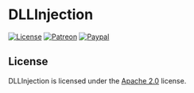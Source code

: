 # DLLInjection

[![License](https://lxgaming.github.io/resources/badges/License-Apache%202.0-blue.svg)](https://www.apache.org/licenses/LICENSE-2.0)
[![Patreon](https://lxgaming.github.io/resources/badges/Patreon-donate-yellow.svg)](https://www.patreon.com/lxgaming)
[![Paypal](https://lxgaming.github.io/resources/badges/Paypal-donate-yellow.svg)](https://www.paypal.com/cgi-bin/webscr?cmd=_s-xclick&hosted_button_id=TVT5B45AHNP9J)

## License
DLLInjection is licensed under the [Apache 2.0](https://www.apache.org/licenses/LICENSE-2.0) license.
